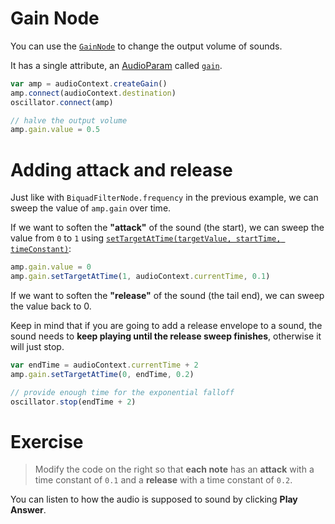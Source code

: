# Gain Node

You can use the [`GainNode`](https://developer.mozilla.org/en-US/docs/Web/API/GainNode) to change the output volume of sounds.

It has a single attribute, an [AudioParam](https://developer.mozilla.org/en-US/docs/Web/API/AudioParam) called [`gain`](https://developer.mozilla.org/en-US/docs/Web/API/GainNode/gain).


```js
var amp = audioContext.createGain()
amp.connect(audioContext.destination)
oscillator.connect(amp)

// halve the output volume
amp.gain.value = 0.5 
```

# Adding attack and release

Just like with `BiquadFilterNode.frequency` in the previous example, we can sweep the value of `amp.gain` over time.

If we want to soften the **"attack"** of the sound (the start), we can sweep the value from `0` to `1` using [`setTargetAtTime(targetValue, startTime, timeConstant)`](https://developer.mozilla.org/en-US/docs/Web/API/AudioParam/setTargetAtTime):

```js
amp.gain.value = 0
amp.gain.setTargetAtTime(1, audioContext.currentTime, 0.1)
```

If we want to soften the **"release"** of the sound (the tail end), we can sweep the value back to 0.

Keep in mind that if you are going to add a release envelope to a sound, the sound needs to **keep playing until the release sweep finishes**, otherwise it will just stop.

```js
var endTime = audioContext.currentTime + 2
amp.gain.setTargetAtTime(0, endTime, 0.2)

// provide enough time for the exponential falloff
oscillator.stop(endTime + 2)
```

# Exercise

> Modify the code on the right so that **each note** has an **attack** with a time constant of `0.1` and a **release** with a time constant of `0.2`.

You can listen to how the audio is supposed to sound by clicking **Play Answer**.
